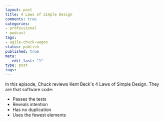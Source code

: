 ```yaml
---
layout: post
title: 4 Laws of Simple Design
comments: true
categories:
- professional
- podcast
tags:
- agile-chuck-wagon
status: publish
published: true
meta:
  _edit_last: "1"
type: post
tags:
---
```

<p>In this episode, Chuck reviews Kent Beck's 4 Laws of Simple Design. They are that software code:&nbsp;</p><ul><li>Passes the tests</li><li>Reveals intention&nbsp;</li><li>Has no duplication</li><li>Uses the fewest elements</li></ul>